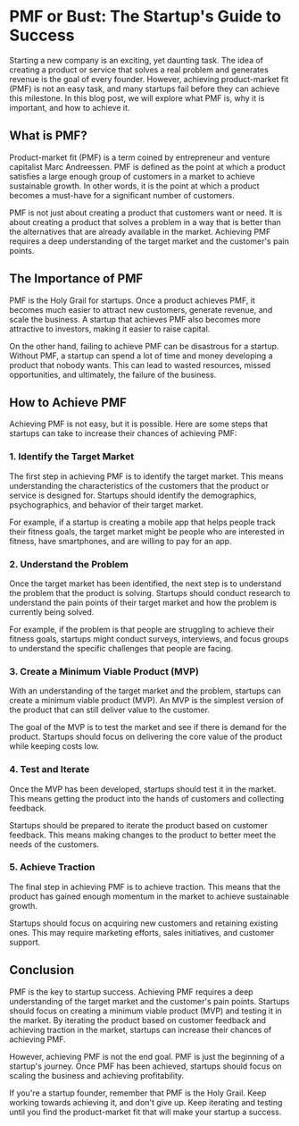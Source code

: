 # PMF or Bust: The Startup's Guide to Success

Starting a new company is an exciting, yet daunting task. The idea of creating a product or service that solves a real problem and generates revenue is the goal of every founder. However, achieving product-market fit (PMF) is not an easy task, and many startups fail before they can achieve this milestone. In this blog post, we will explore what PMF is, why it is important, and how to achieve it.

## What is PMF?

Product-market fit (PMF) is a term coined by entrepreneur and venture capitalist Marc Andreessen. PMF is defined as the point at which a product satisfies a large enough group of customers in a market to achieve sustainable growth. In other words, it is the point at which a product becomes a must-have for a significant number of customers.

PMF is not just about creating a product that customers want or need. It is about creating a product that solves a problem in a way that is better than the alternatives that are already available in the market. Achieving PMF requires a deep understanding of the target market and the customer's pain points.

## The Importance of PMF

PMF is the Holy Grail for startups. Once a product achieves PMF, it becomes much easier to attract new customers, generate revenue, and scale the business. A startup that achieves PMF also becomes more attractive to investors, making it easier to raise capital.

On the other hand, failing to achieve PMF can be disastrous for a startup. Without PMF, a startup can spend a lot of time and money developing a product that nobody wants. This can lead to wasted resources, missed opportunities, and ultimately, the failure of the business.

## How to Achieve PMF

Achieving PMF is not easy, but it is possible. Here are some steps that startups can take to increase their chances of achieving PMF:

### 1. Identify the Target Market

The first step in achieving PMF is to identify the target market. This means understanding the characteristics of the customers that the product or service is designed for. Startups should identify the demographics, psychographics, and behavior of their target market.

For example, if a startup is creating a mobile app that helps people track their fitness goals, the target market might be people who are interested in fitness, have smartphones, and are willing to pay for an app.

### 2. Understand the Problem

Once the target market has been identified, the next step is to understand the problem that the product is solving. Startups should conduct research to understand the pain points of their target market and how the problem is currently being solved.

For example, if the problem is that people are struggling to achieve their fitness goals, startups might conduct surveys, interviews, and focus groups to understand the specific challenges that people are facing.

### 3. Create a Minimum Viable Product (MVP)

With an understanding of the target market and the problem, startups can create a minimum viable product (MVP). An MVP is the simplest version of the product that can still deliver value to the customer.

The goal of the MVP is to test the market and see if there is demand for the product. Startups should focus on delivering the core value of the product while keeping costs low.

### 4. Test and Iterate

Once the MVP has been developed, startups should test it in the market. This means getting the product into the hands of customers and collecting feedback.

Startups should be prepared to iterate the product based on customer feedback. This means making changes to the product to better meet the needs of the customers.

### 5. Achieve Traction

The final step in achieving PMF is to achieve traction. This means that the product has gained enough momentum in the market to achieve sustainable growth.

Startups should focus on acquiring new customers and retaining existing ones. This may require marketing efforts, sales initiatives, and customer support.

## Conclusion

PMF is the key to startup success. Achieving PMF requires a deep understanding of the target market and the customer's pain points. Startups should focus on creating a minimum viable product (MVP) and testing it in the market. By iterating the product based on customer feedback and achieving traction in the market, startups can increase their chances of achieving PMF.

However, achieving PMF is not the end goal. PMF is just the beginning of a startup's journey. Once PMF has been achieved, startups should focus on scaling the business and achieving profitability.

If you're a startup founder, remember that PMF is the Holy Grail. Keep working towards achieving it, and don't give up. Keep iterating and testing until you find the product-market fit that will make your startup a success.